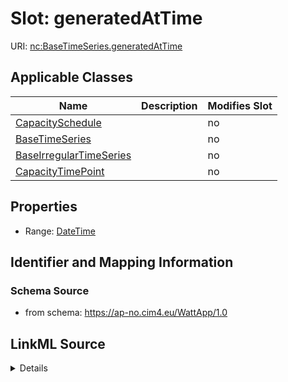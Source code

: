 # Slot: generatedAtTime

URI: [nc:BaseTimeSeries.generatedAtTime](https://cim4.eu/ns/nc#BaseTimeSeries.generatedAtTime)



<!-- no inheritance hierarchy -->




## Applicable Classes

| Name | Description | Modifies Slot |
| --- | --- | --- |
[CapacitySchedule](CapacitySchedule.md) |  |  no  |
[BaseTimeSeries](BaseTimeSeries.md) |  |  no  |
[BaseIrregularTimeSeries](BaseIrregularTimeSeries.md) |  |  no  |
[CapacityTimePoint](CapacityTimePoint.md) |  |  no  |







## Properties

* Range: [DateTime](DateTime.md)





## Identifier and Mapping Information







### Schema Source


* from schema: https://ap-no.cim4.eu/WattApp/1.0




## LinkML Source

<details>
```yaml
name: generatedAtTime
description: ''
from_schema: https://ap-no.cim4.eu/WattApp/1.0
slot_uri: nc:BaseTimeSeries.generatedAtTime
alias: generatedAtTime
owner: BaseTimeSeries
domain_of:
- BaseTimeSeries
range: DateTime
minimum_cardinality: 0
maximum_cardinality: 1

```
</details>